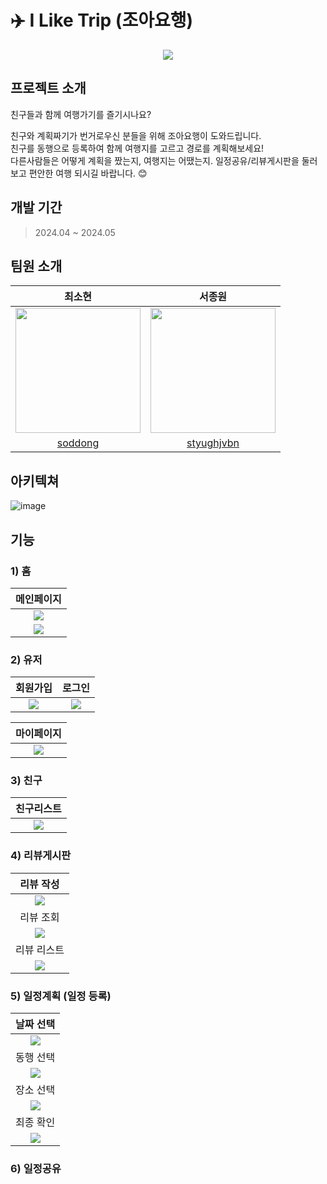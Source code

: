 # ✈️ I Like Trip (조아요행)
<p align="center">
  <img src="https://github.com/soddong/I-Like-Trip/assets/64201367/8e9800b6-9160-4bac-a1d9-4270fc6fee71" /> 

</p>

## 프로젝트 소개
친구들과 함께 여행가기를 즐기시나요?   

친구와 계획짜기가 번거로우신 분들을 위해 조아요행이 도와드립니다.   
친구를 동행으로 등록하여 함께 여행지를 고르고 경로를 계획해보세요!   
다른사람들은 어떻게 계획을 짰는지, 여행지는 어땠는지. 일정공유/리뷰게시판을 둘러보고 편안한 여행 되시길 바랍니다. 😊

## 개발 기간
> 2024.04 ~ 2024.05

## 팀원 소개
|최소현|서종원|
|:---:|:---:|
|<img src='https://avatars.githubusercontent.com/u/122004333?v=4' width='200px' height='200px'/>|<img src='https://avatars.githubusercontent.com/u/80380576?v=4' width='200px' height='200px'/>|
|[soddong](https://github.com/soddong)|[styughjvbn](https://github.com/styughjvbn)|

## 아키텍쳐
![image](https://github.com/soddong/I-Like-Trip/assets/64201367/a2af13a1-ff9e-49b4-9035-11f3844e8331)

## 기능
### 1) 홈
|메인페이지|
|:---:|
|<img src='https://github.com/soddong/i-like-trip/assets/64201367/48be9289-037e-4b5a-b769-4f78c3336d3e'/>|
|<img src='https://github.com/soddong/i-like-trip/assets/64201367/ecdd9228-4296-4f83-9af9-633de5f702a1'/>|

### 2) 유저 
|회원가입|로그인|
|:---:|:---:|
|<img src='https://github.com/soddong/i-like-trip/assets/64201367/9ac5f71a-c737-4cb5-bc77-54b2f71dab8b'/>|<img src='https://github.com/soddong/i-like-trip/assets/64201367/00525b00-4636-419b-b075-eff2ba8bd977'/>|

|마이페이지|
|:---:|
|<img src='https://github.com/soddong/i-like-trip/assets/64201367/4dcc2d9f-01f5-4bb1-9721-497e8c5dad02'/>|

### 3) 친구
|친구리스트|
|:---:|
|<img src='https://github.com/soddong/i-like-trip/assets/64201367/c7649fdf-1cde-424e-a178-34bff36fc24f'/>|

### 4) 리뷰게시판
|리뷰 작성|
|:---:|
|<img src='https://github.com/soddong/i-like-trip/assets/64201367/b4335b37-4155-4d4b-8ffb-2b7e5d8801fa'/>|
|리뷰 조회|
|<img src='https://github.com/soddong/i-like-trip/assets/64201367/e06498fc-0a47-49de-b79e-671ff638bbcc'/>|
|리뷰 리스트 |
|<img src='https://github.com/soddong/i-like-trip/assets/64201367/166a6376-032f-49b0-896e-2431c443a6a7'/>|


### 5) 일정계획 (일정 등록)
|날짜 선택|
|:---:|
|<img src='https://github.com/soddong/i-like-trip/assets/64201367/52a9a021-658e-4281-ae4c-8e85962b9588'/>|
|동행 선택|
|<img src='https://github.com/soddong/i-like-trip/assets/64201367/6029dfa2-6fc6-4ea7-a5c4-a35c7fe6cdaa'/>|
|장소 선택 |
|<img src='https://github.com/soddong/i-like-trip/assets/64201367/385be26c-561f-4147-8cc7-68337b182ab6'/>|
|최종 확인 |
|<img src='https://github.com/soddong/i-like-trip/assets/64201367/4879a8f7-4949-4d75-8b54-89c09aa6579a'/>|


### 6) 일정공유


